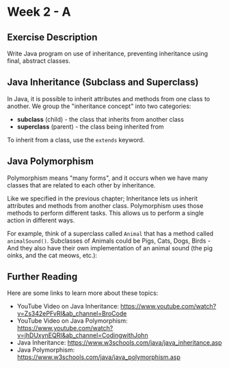 # Week 2 - A

## Exercise Description

Write Java program on use of inheritance, preventing inheritance using final, abstract classes.

## Java Inheritance (Subclass and Superclass)

In Java, it is possible to inherit attributes and methods from one class to another. We group the "inheritance concept" into two categories:
- **subclass** (child) - the class that inherits from another class
- **superclass** (parent) - the class being inherited from

To inherit from a class, use the ``extends`` keyword.

## Java Polymorphism

Polymorphism means "many forms", and it occurs when we have many classes that are related to each other by inheritance.

Like we specified in the previous chapter; Inheritance lets us inherit attributes and methods from another class. Polymorphism uses those methods to perform different tasks. This allows us to perform a single action in different ways.

For example, think of a superclass called ``Animal`` that has a method called ``animalSound()``. Subclasses of Animals could be Pigs, Cats, Dogs, Birds - And they also have their own implementation of an animal sound (the pig oinks, and the cat meows, etc.):

## Further Reading

Here are some links to learn more about these topics:

- YouTube Video on Java Inheritance: https://www.youtube.com/watch?v=Zs342ePFvRI&ab_channel=BroCode
- YouTube Video on Java Polymorphism: https://www.youtube.com/watch?v=jhDUxynEQRI&ab_channel=CodingwithJohn
- Java Inheritance: https://www.w3schools.com/java/java_inheritance.asp
- Java Polymorphism: https://www.w3schools.com/java/java_polymorphism.asp